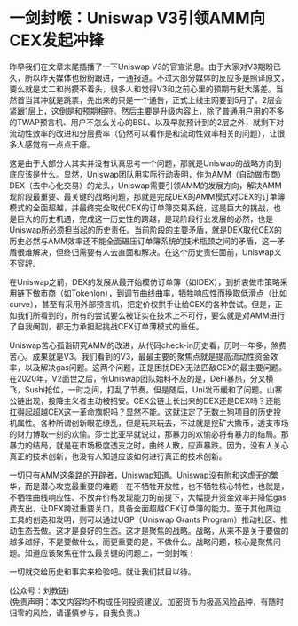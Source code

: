 # 一剑封喉：Uniswap V3引领AMM向CEX发起冲锋

昨早我们在文章末尾插播了一下Uniswap V3的官宣消息。由于大家对V3期盼已久，所以昨天媒体也纷纷跟进，一通报道。不过大部分媒体的反应多是照译原文，要么就是丈二和尚摸不着头，很多人和觉得V3和之前心里的预期有挺大落差。当然首当其冲就是跳票，先出来的只是一个通告，正式上线主网要到5月了。2层会紧跟1层上，这倒是和预期相符。然后主要是升级内容上，除了普通用户用的不多的TWAP预言机、用户不怎么关心的BSL、以及早就预计到的2层之外，就剩下对流动性效率的改进和分层费率（仍然可以看作是和流动性效率相关的问题），让很多人感觉有一点点干瘪。

这是由于大部分人其实并没有认真思考一个问题，那就是Uniswap的战略方向到底应该是什么。显然，Uniswap团队用实际行动表明，作为AMM（自动做市商）DEX（去中心化交易）的龙头，Uniswap需要引领AMM的发展方向，解决AMM现阶段最重要、最关键的战略问题，那就是完成DEX的AMM模式对CEX的订单簿模式的全面超越，并最终完全取代CEX的订单簿交易系统，这是巨大的挑战，也是巨大的历史机遇，完成这一历史性的跨越，是现阶段行业发展的必然，也是Uniswap所必须担当起的历史责任。当前阶段的主要矛盾，就是DEX取代CEX的历史必然与AMM效率还不能全面碾压订单簿系统的技术瓶颈之间的矛盾，这一矛盾很难解决，但终归需要有人去直面和解决。在这个历史责任面前，Uniswap义不容辞。

在Uniswap之前，DEX的发展从最开始模仿订单簿（如IDEX），到折衷做市策略采用链下做市商（如Tokenlon），到调节曲线曲率，牺牲响应性而换取低滑点（比如curve），甚至有采用外部预言机，把定价权拱手让给CEX的各种尝试。但是，正如我们所看到的，所有的尝试要么被证实在技术上不可行，要么就是对AMM进行了自我阉割，都无力承担起挑战CEX订单薄模式的重任。

Uniswap苦心孤诣研究AMM的改进，从代码check-in历史看，历时一年多，煞费苦心。成果就是V3。我们看到的V3，最最主要的聚焦点就是提高流动性资金效率，以及解决gas问题。这两个问题，正是困扰DEX无法匹敌CEX的最主要问题。在2020年，V2面世之后，令Uniswap团队始料不及的是，DeFi暴热，分叉横飞，Sushi抢位，一时之间，打乱了节奏。但是随后，Uni发币缓和了问题。山寨公链出现，投降主义者主动被招安。CEX公链上长出来的DEX还是DEX吗？还能扛得起超越CEX这一革命旗帜吗？显然不能。这就注定了无数土狗项目的历史投机属性。各种所谓创新眼花缭乱，但是玩来玩去，不过就是挖矿大撒币，透支市场的财力博取一刻的欢愉。莎士比亚早就说过，那暴力的欢愉必将有暴力的结局。那暴力的结局，就是在市场极度透支之时，曲终人散，应声暴跌。因为，没有人关心真正的技术创新，也没有人知道应该如何进行真正的技术创新。

一切只有AMM这条路的开辟者，Uniswap知道。Uniswap没有附和这虚无的繁华，而是潜心攻克最重要的难题：在不牺牲开放性，也不牺牲核心特性，也就是，不牺牲曲线响应性、不放弃价格发现能力的前提下，大幅提升资金效率并降低gas费支出，让DEX跨过重要关口，具备全面超越CEX订单簿的能力。至于其他周边工具的创造和发明，则可以通过UGP（Uniswap Grants Program）推动社区、推动生态去做。这才是良好的生态。这才是聚焦的战略。战略，从来不是关于要做的越多越好，不是要做什么，而更重要的是，不做什么。战略问题，核心是聚焦问题。知道应该聚焦在什么最关键的问题上，一剑封喉！

一切就交给历史和事实来检验吧。就让我们拭目以待。

(公众号：刘教链) \
(免责声明：本文内容均不构成任何投资建议。加密货币为极高风险品种，有随时归零的风险，请谨慎参与，自我负责。)
